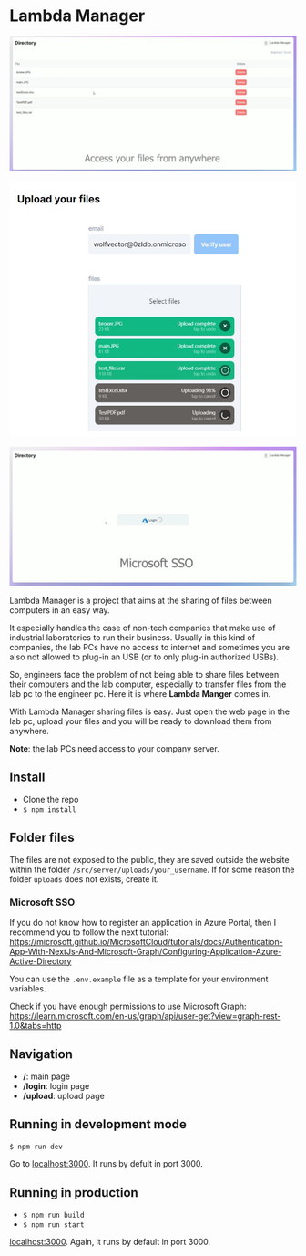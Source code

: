 # Lambda Manager

![Main page](/repo_img/main.png)

![Upload page](/repo_img/upload.JPG)

![Login page](/repo_img/sso.png)

Lambda Manager is a project that aims at the sharing of files between computers in an easy way.

It especially handles the case of non-tech companies that make use of industrial laboratories to run their business. Usually in this kind of companies, the lab PCs have no access to internet and sometimes you are also not allowed to plug-in an USB (or to only plug-in authorized USBs). 

So, engineers face the problem of not being able to share files between their computers and the lab computer, especially to transfer files from the lab pc to the engineer pc. Here it is where **Lambda Manger** comes in. 

With Lambda Manager sharing files is easy. Just open the web page in the lab pc, upload your files and you will be ready to download them from anywhere.

**Note**: the lab PCs need access to your company server.

## Install

- Clone the repo
- `$ npm install`

## Folder files

The files are not exposed to the public, they are saved outside the website within the folder `/src/server/uploads/your_username`. If for some reason the folder `uploads` does not exists, create it.

### Microsoft SSO

If you do not know how to register an application in Azure Portal, then I recommend you to follow the next tutorial: <a href="https://microsoft.github.io/MicrosoftCloud/tutorials/docs/Authentication-App-With-NextJs-And-Microsoft-Graph/Configuring-Application-Azure-Active-Directory">https://microsoft.github.io/MicrosoftCloud/tutorials/docs/Authentication-App-With-NextJs-And-Microsoft-Graph/Configuring-Application-Azure-Active-Directory</a>

You can use the `.env.example` file as a template for your environment variables.

Check if you have enough permissions to use Microsoft Graph: <a href="https://learn.microsoft.com/en-us/graph/api/user-get?view=graph-rest-1.0&tabs=http">https://learn.microsoft.com/en-us/graph/api/user-get?view=graph-rest-1.0&tabs=http</a>

## Navigation

- **/**: main page 
- **/login**: login page
- **/upload**: upload page 

## Running in development mode

`$ npm run dev`

Go to <a href="http://localhost:3000/">localhost:3000</a>. It runs by defult in port 3000.

## Running in production

- `$ npm run build`
- `$ npm run start`

<a href="http://localhost:3000/">localhost:3000</a>. Again, it runs by default in port 3000.